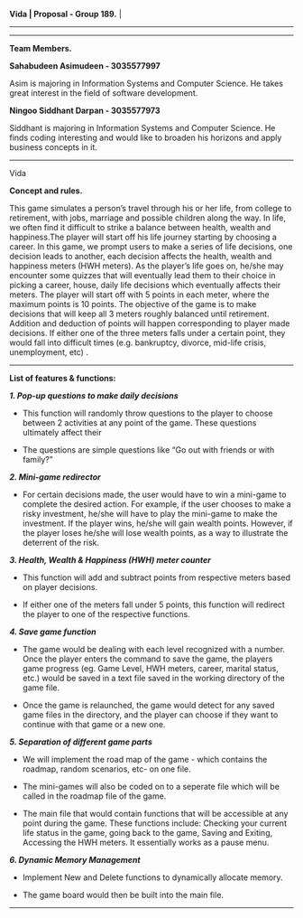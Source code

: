 **Vida									|
Proposal - Group 189.**	|	
______________________
________________________________________________________________________________________________________________________________________
**Team Members.**

**Sahabudeen Asimudeen - 3035577997**

Asim is majoring in Information Systems and Computer Science. He takes great interest in the field of software development.


**Ningoo Siddhant Darpan - 3035577973**

Siddhant is majoring in Information Systems and Computer Science. He finds coding interesting and would like to broaden his horizons and apply business concepts in it. 

________________________________________________________________________________________________________________________________________
Vida

**Concept and rules.**

This game simulates a person’s travel through his or her life, from college to retirement, with jobs, marriage and possible children along the way. In life, we often find it difficult to strike a balance between health, wealth and happiness.The player will start off his life journey starting by choosing a career. In this game, we prompt users to make a series of life decisions, one decision leads to another, each decision affects the health, wealth and happiness meters (HWH meters). As the player’s life goes on, he/she may encounter some quizzes that will eventually lead them to their choice in picking a career, house, daily life decisions which eventually affects their meters. The player will start off with 5 points in each meter, where the maximum points is 10 points. The objective of the game is to make decisions that will keep all 3 meters roughly balanced until retirement. Addition and deduction of points will happen corresponding to player made decisions. If either one of the three meters falls under a certain point, they would fall into difficult times (e.g. bankruptcy, divorce, mid-life crisis, unemployment, etc) .

________________________________________________________________________________________________________________________________________
**List of features & functions:**

***1. Pop-up questions to make daily decisions***

-	This function will randomly throw questions to the player to choose between 2 activities at any point of the game. These 		questions ultimately affect their 

-	The questions are simple questions like “Go out with friends or with family?”


***2. Mini-game redirector*** 

-	For certain decisions made, the user would have to win a mini-game to complete the desired action. For example, if the user
	chooses to make a risky investment, he/she will have to play the mini-game to make the investment. If the player wins, he/she 
	will gain wealth points. However, if the player loses he/she will lose wealth points, as a way to illustrate the deterrent of
	the risk. 


***3. Health, Wealth & Happiness (HWH) meter counter***

-	This function will add and subtract points from respective meters based on player decisions.

-	If either one of the meters fall under 5 points, this function will redirect the player to one of the respective functions.


***4. Save game function***

-	The game would be dealing with each level recognized with a number. Once the player enters the command to save the game, the 
	players game progress (eg. Game Level, HWH meters, career, marital status, etc.) would be saved in a text file saved in the 
	working directory of the game file.

-	Once the game is relaunched, the game would detect for any saved game files in the directory, and the player can choose if they 
	want to continue with that game or a new one.

***5. Separation of different game parts*** 

-	We will implement the road map of the game - which contains the roadmap, random scenarios, etc- on one file. 

-	The mini-games will also be coded on to a seperate file which will be called in the roadmap file of the game.

-	The main file that would contain functions that will be accessible at any point during the game. These functions include:
	Checking your current life status in the game, going back to the game, Saving and Exiting, Accessing the HWH meters. It
	essentially works as a pause menu.

***6. Dynamic Memory Management***
-	Implement New and Delete functions to dynamically allocate memory. 

-	The game board would then be built into the main file.
________________________________________________________________________________________________________________________________________


